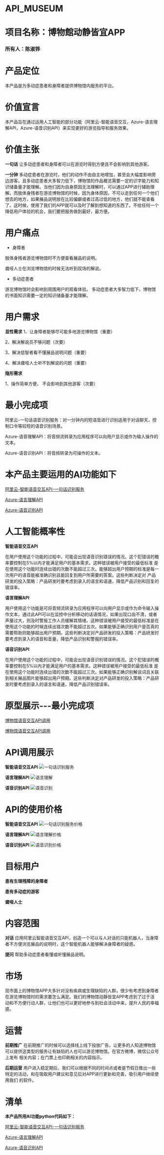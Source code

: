# API_MUSEUM

# 项目名称：博物館动静皆宜APP

### 所有人：陈淑铧

# 产品定位
本产品是为多动症患者和身障者提供博物馆内服务的平台。

# 价值宣言
本产品旨在通过运用人工智能的部分功能（阿里云-智能语音交互，Azure-语言理解API，Azure-语音识别API）来实现更好的游览指导和服务效果。

# 价值主张
**一句话** 让多动症患者和身障者可以在游览时得到方便且不会影响到其他游客。

**一分钟** 多动症患者在游览时，他们的动作不由自主地增加，甚至会大幅度影响旁边游客。且多动症患者大多智力低下，博物馆的作品概览需要一定的识字能力和知识储备量才能理解。当他们因为自身原因无法理解时，可以通过APP进行辅助理解。而肢体身残者在游览博物馆的时候，因为身体原因，不可以走到任何一个他们想去的地方，如果展品说明放在比较偏僻或者过高过低的地方，他们就不能查看了。这时候，使用了我们的APP就可以及时了解到想知道的东西了。不给任何一个降低用户体验的机会，我们要把服务做到最好，最方便。

# 用户痛点

- 身障者

肢体身残者游览博物馆时不方便查看展品的说明。

聋哑人士在浏览博物馆的时候无法听到现场的解说。

- 多动症患者

游览博物馆时会影响到周围用户的观看体验。
多动症患者大多智力低下，博物馆的书面知识需要一定的知识储备量才能理解。

# 用户需求

**显性需求**
1、让身障者能够尽可能多地游览博物馆（重要）

2、解决解说员不够问题（次要）

3、解决低智者看不懂展品说明问题（重要）

4、解决聋哑人士听不到解说的问题（重要）

**隐形需求**

1、操作简单方便， 不会影响到其他游客（次要）

# 最小完成项
阿里云-一句话语音识别服务：对一分钟内的短语音进行识别适用于对话聊天，控制口令等较短的语音识别场景。

Azure-语音理解API：将音频流转录为应用程序可以向用户显示或作为输入操作的文本。

Azure-语音识别API：将音频转录为可操作的文本。

# 本产品主要运用的AI功能如下

[阿里云-智能语音交互API-一句话识别服务](https://ai.aliyun.com/nls/asr?spm=5176.233916.1243091.9.b7d418f01fZwRa)

[Azure-语言理解API](https://www.azure.cn/zh-cn/home/features/cognitive-services/language-understanding-intelligent-service)

[Azure-语音识别API](https://www.azure.cn/zh-cn/home/features/cognitive-services/speech-services/)

# 人工智能概率性

**智能语音交互API**

在用户使用这个功能的过程中，可能会出现语音识别错误的情况。这个犯错误的概率要控制在5%以内才能满足用户的基本需求。这种错误被用户接受的最低标准
是在使用这个功能时连续出错的次数不能超过三次。能够超出用户预期的标准是每一次用户的语音能被准确识别且能回复到用户所需要的答案。这些判断决定对
产品研发的投入策略：产品研发时要考虑到录入的语言和语速，降低产品识别和回复的错误率。

**语言理解API**

用户使用这个功能是可将音频流转录为应用程序可以向用户显示或作为命令输入操作文本，通过此API可以在监控中分析移动的话语情况，如果出现口齿不清，或者声量过大，则及时警报工作人员缓解其情绪。这种错误被用户接受的最低标准是在使用这个功能的时候连续出错次数不能超过五次。如果能够正确识别用户是否真的需要帮助则能够超出用户预期。这些判断决定对产品研发的投入策略：产品研发时要考虑到录入的语音和音量，降低产品识别和警报的错误率。

**语音识别API**

在用户使用这个功能的过程中，可能会出现语音识别错误的情况。这个犯错误的概率要控制在5%以内才能满足用户的基本需求。这种错误被用户接受的最低标准
是在使用这个功能时连续出错的次数不能超过三次。如果能够正确识别解说词且关联到相关展品图片能够超出用户预期。这些判断决定对产品研发的投入策略：产品研发时要考虑到录入的语言和语速，降低产品识别错误率。

# 原型展示---最小完成项

[博物馆语音交互API调用](https://gitee.com/NFUNM008/what/raw/master/%E5%8D%9A%E7%89%A9%E9%A6%861.png)

[博物馆语音交互API调用](https://gitee.com/NFUNM008/what/raw/master/%E5%8D%9A%E7%89%A9%E9%A6%862.png)

# API调用展示

**智能语音交互API**
![一句话识别服务](https://gitee.com/NFUNM008/what/raw/master/%E4%B8%80%E5%8F%A5%E8%AF%9D%E8%AF%86%E5%88%AB%E6%9C%8D%E5%8A%A1.png)

**语言理解API**
![语言理解](https://gitee.com/NFUNM008/what/raw/master/%E8%AF%AD%E8%A8%80%E7%90%86%E8%A7%A3.png)

**语音识别API**
![语音识别](https://gitee.com/NFUNM008/what/raw/master/%E8%AF%AD%E9%9F%B3%E8%AF%86%E5%88%AB.png)

# API的使用价格

**智能语音交互API**
![一句话识别服务价格](https://gitee.com/NFUNM008/what/raw/master/%E4%B8%80%E5%8F%A5%E8%AF%9D%E8%AF%86%E5%88%AB%E6%9C%8D%E5%8A%A1%E4%BB%B7%E6%A0%BC1.png)

**语言理解API**
![语言理解价格](https://gitee.com/NFUNM008/what/raw/master/%E8%AF%AD%E8%A8%80%E7%90%86%E8%A7%A3%E4%BB%B7%E6%A0%BC.png)

**语音识别API**
![语音识别价格](https://gitee.com/NFUNM008/what/raw/master/%E8%AF%AD%E9%9F%B3%E6%9C%8D%E5%8A%A1API.png)

# 目标用户

**患有生理残障的身障者**

**患有多动症的游客**

**聋哑人士**

# 内容范围
**对话**
应用阿里云智能语音交互API，创造一个可以与人对话的只能机器人，当身障者不方便浏览展品的说明时，这个智能机器人能够解决身障者的疑惑。

**提问**
帮助多动症患者看懂或听懂展品说明。

# 市场
现市面上的博物馆APP大多针对没有疾病或生理缺陷的人群，很少有考虑到身障者在游览博物馆时的需求要怎么满足。我们的博物馆动静皆宜APP考虑到了过于活
动和不方便行动人群，让他们也可以更好地参与到社会活动中来，提升人民的幸福感。

# 运营
**前期推广**
在前期推广的时候可以选择线上线下投放广告，让更多的人知道博物馆可以提供这类型的服务让有缺陷的人也可以游览博物馆。在官方微博，微信公众号上发布
相关内容；在门票上也印刷相关的内容指示。

**后期运营**
用户进入稳定期后，我们可以根据不同的时间点或者是节假日推出一些特定的活动，和在吸取用户建议和意见后对APP进行更新和完善，吸引用户继续使用我们
的软件。

# 清单
**本产品所用AI功能python代码如下：**

[阿里云-智能语音交互API-一句话识别服务](https://help.aliyun.com/document_detail/120693.html?spm=a2c4g.11186623.6.569.57972d0d0r95Km)

[Azure-语言理解API](https://docs.microsoft.com/zh-cn/python/api/overview/azure/cognitive-services?view=azure-python)

[Azure-语音识别API](https://docs.microsoft.com/zh-cn/python/api/overview/azure/cognitive-services?view=azure-python)

